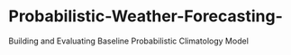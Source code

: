 # Probabilistic-Weather-Forecasting-
Building and Evaluating Baseline Probabilistic Climatology Model
